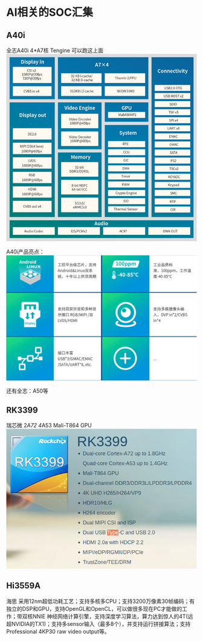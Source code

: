 
# AI相关的SOC汇集

## A40i
全志A40i 4*A7核  Tengine 可以跑这上面
![A40i](https://github.com/frankieGitHub/myAI/blob/master/srcImg/A40i.jpg)

A40i产品亮点：
![A40i](https://github.com/frankieGitHub/myAI/blob/master/srcImg/A40i产品亮点.png)


还有全志：A50等
## RK3399
瑞芯微 2*A72   4*A53   Mali-T864 GPU
![RK3399](https://github.com/frankieGitHub/myAI/blob/master/srcImg/RK3399.png)

## Hi3559A
海思
采用12nm超低功耗工艺；支持多核多CPU；支持3200万像素30帧编码；有独立的DSP和GPU，支持OpenGL和OpenCL，可以做很多现在PC才能做的工作；带双核NNIE 神经网络计算引擎，支持深度学习算法，算力达到惊人的4T(远超NVIDIA的TX1)；支持多sensor输入（最多8个），并支持运行拼接算法；支持Professional 4KP30 raw video output等。



